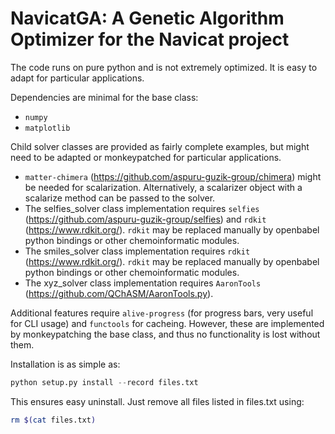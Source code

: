 NavicatGA: A Genetic Algorithm Optimizer for the Navicat project
================================================================

The code runs on pure python and is not extremely optimized. It is easy to adapt for particular applications.

Dependencies are minimal for the base class: 
- `numpy`
- `matplotlib`

Child solver classes are provided as fairly complete examples, but might need to be adapted or monkeypatched for particular applications.

- `matter-chimera` (https://github.com/aspuru-guzik-group/chimera) might be needed for scalarization. Alternatively, a scalarizer object with a scalarize method can be passed to the solver.
- The selfies_solver class implementation requires `selfies` (https://github.com/aspuru-guzik-group/selfies) and `rdkit` (https://www.rdkit.org/). `rdkit` may be replaced manually by openbabel python bindings or other chemoinformatic modules.
- The smiles_solver class implementation requires `rdkit` (https://www.rdkit.org/). `rdkit` may be replaced manually by openbabel python bindings or other chemoinformatic modules.
- The xyz_solver class implementation requires `AaronTools` (https://github.com/QChASM/AaronTools.py). 

Additional features require `alive-progress` (for progress bars, very useful for CLI usage) and `functools` for cacheing. However, these are implemented by monkeypatching the base class, and thus no functionality is lost without them.

Installation is as simple as:
```python
python setup.py install --record files.txt
```

This ensures easy uninstall. Just remove all files listed in files.txt using:
```bash
rm $(cat files.txt)
```




